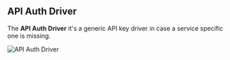 ## API Auth Driver

The **API Auth Driver** it's a generic API key driver in case a service specific one is missing.

![API Auth Driver](./assets/driver-api-key.webp)
